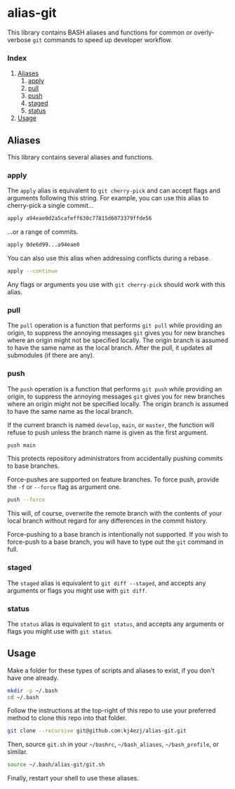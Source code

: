 # alias-git
This library contains BASH aliases and functions for common or overly-verbose `git` commands to speed up developer workflow.

### Index
1. [Aliases](README.md#aliases)
    1. [apply](README.md#apply)
    1. [pull](README.md#pull)
    1. [push](README.md#push)
    1. [staged](README.md#staged)
    1. [status](README.md#status)
1. [Usage](README.md#usage)

## Aliases
This library contains several aliases and functions.

### apply
The `apply` alias is equivalent to `git cherry-pick` and can accept flags and arguments following this string. For example, you can use this alias to cherry-pick a single commit...
```bash
apply a94eae0d2a5cafeff630c77815d6073379ffde56
```
...or a range of commits.
```bash
apply 0de6d99...a94eae0
```
You can also use this alias when addressing conflicts during a rebase.
```bash
apply --continue
```
Any flags or arguments you use with `git cherry-pick` should work with this alias.

### pull
The `pull` operation is a function that performs `git pull` while providing an origin, to suppress the annoying messages `git` gives you for new branches where an origin might not be specified locally. The origin branch is assumed to have the same name as the local branch. After the pull, it updates all submodules (if there are any).

### push
The `push` operation is a function that performs `git push` while providing an origin, to suppress the annoying messages `git` gives you for new branches where an origin might not be specified locally. The origin branch is assumed to have the same name as the local branch.

If the current branch is named `develop`, `main`, or `master`, the function will refuse to push unless the branch name is given as the first argument.
```bash
push main
```
This protects repository administrators from accidentally pushing commits to base branches.

Force-pushes are supported on feature branches. To force push, provide the `-f` or `--force` flag as argument one.
```bash
push --force
```
This will, of course, overwrite the remote branch with the contents of your local branch without regard for any differences in the commit history.

Force-pushing to a base branch is intentionally not supported. If you wish to force-push to a base branch, you will have to type out the `git` command in full.

### staged
The `staged` alias is equivalent to `git diff --staged`, and accepts any arguments or flags you might use with `git diff`.

### status
The `status` alias is equivalent to `git status`, and accepts any arguments or flags you might use with `git status`.

## Usage
Make a folder for these types of scripts and aliases to exist, if you don't have one already.
```bash
mkdir -p ~/.bash
cd ~/.bash
```
Follow the instructions at the top-right of this repo to use your preferred method to clone this repo into that folder.
```bash
git clone --recursive git@github.com:kj4ezj/alias-git.git
```
Then, source `git.sh` in your `~/bashrc`, `~/bash_aliases`, `~/bash_profile`, or similar.
```bash
source ~/.bash/alias-git/git.sh
```
Finally, restart your shell to use these aliases.
